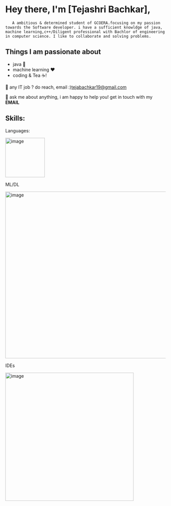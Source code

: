 # Hey there, I'm [Tejashri Bachkar],

       A ambitious & determined student of GCOERA.focusing on my passion towards the Software developer. i have a sufficient knowldge of java, machine learning,c++/Diligent professional with Bachlor of engineering in computer science. I like to collaborate and solving problems.
## Things I am passionate about
* java 🤖
* machine learning ❤️
* coding & Tea ☕!

💼 any IT job ? do reach, email :)tejabachkar19@gmail.com

💬 ask me about anything, i am happy to help you! get in touch with my **EMAIL**

## Skills:
Languages:

<img width="124" alt="image" src="https://github.com/BachkarTeju/Bachkar-Teju/assets/92704050/0ae866ab-1b93-49d1-98b2-a9fb41a83079">

ML/DL

<img width="524" alt="image" src="https://github.com/BachkarTeju/Bachkar-Teju/assets/92704050/131ad84a-3a4a-41c3-a19f-1e88682085c1">


IDEs

<img width="403" alt="image" src="https://github.com/BachkarTeju/Bachkar-Teju/assets/92704050/4e7c62b5-df37-4ce1-b503-ec900f93dff5">



